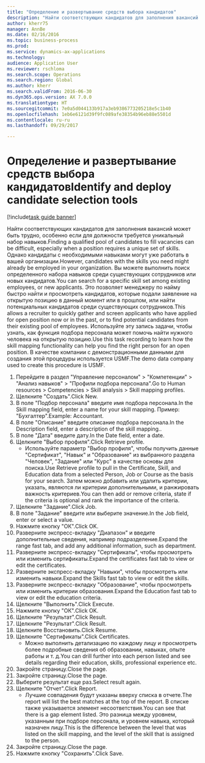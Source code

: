 ```yaml
--- 
title: "Определение и развертывание средств выбора кандидатов"
description: "Найти соответствующих кандидатов для заполнения вакансий может быть трудно, особенно если для должности требуется уникальный набор навыков."
author: kherr75
manager: AnnBe
ms.date: 02/16/2016
ms.topic: business-process
ms.prod: 
ms.service: dynamics-ax-applications
ms.technology: 
audience: Application User
ms.reviewer: rschloma
ms.search.scope: Operations
ms.search.region: Global
ms.author: kherr
ms.search.validFrom: 2016-06-30
ms.dyn365.ops.version: AX 7.0.0
ms.translationtype: HT
ms.sourcegitcommit: 7e0a5d044133b917a3eb9386773205218e5c1b40
ms.openlocfilehash: 1eb6e6121d39f9fc089afe38354b96eb88e5501d
ms.contentlocale: ru-ru
ms.lasthandoff: 09/29/2017

---
```

# <a name="identify-and-deploy-candidate-selection-tools"></a><span data-ttu-id="5fa6c-103">Определение и развертывание средств выбора кандидатов</span><span class="sxs-lookup"><span data-stu-id="5fa6c-103">Identify and deploy candidate selection tools</span></span>

[!include[task guide banner](../../includes/task-guide-banner.md)]

<span data-ttu-id="5fa6c-104">Найти соответствующих кандидатов для заполнения вакансий может быть трудно, особенно если для должности требуется уникальный набор навыков.</span><span class="sxs-lookup"><span data-stu-id="5fa6c-104">Finding a qualified pool of candidates to fill vacancies can be difficult, especially when a position requires a unique set of skills.</span></span>  <span data-ttu-id="5fa6c-105">Однако кандидаты с необходимыми навыками могут уже работать в вашей организации.</span><span class="sxs-lookup"><span data-stu-id="5fa6c-105">However, candidates with the skills you need might already be employed in your organization.</span></span> <span data-ttu-id="5fa6c-106">Вы можете выполнить поиск определенного набора навыков среди существующих сотрудников или новых кандидатов.</span><span class="sxs-lookup"><span data-stu-id="5fa6c-106">You can search for a specific skill set among existing employees, or new applicants.</span></span> <span data-ttu-id="5fa6c-107">Это позволяет менеджеру по найму быстро найти и просмотреть кандидатов, которые подали заявление на открытую позицию в данный момент или в прошлом, или найти потенциальных кандидатов среди существующих сотрудников.</span><span class="sxs-lookup"><span data-stu-id="5fa6c-107">This allows a recruiter to quickly gather and screen applicants who have applied for open position now or in the past, or to find potential candidates from their existing pool of employees.</span></span> <span data-ttu-id="5fa6c-108">Используйте эту запись задачи, чтобы узнать, как функция подбора персонала может помочь найти нужного человека на открытую позицию.</span><span class="sxs-lookup"><span data-stu-id="5fa6c-108">Use this task recording to learn how the skill mapping functionality can help you find the right person for an open position.</span></span> <span data-ttu-id="5fa6c-109">В качестве компании с демонстрационными данными для создания этой процедуры используется USMF.</span><span class="sxs-lookup"><span data-stu-id="5fa6c-109">The demo data company used to create this procedure is USMF.</span></span>

1. <span data-ttu-id="5fa6c-110">Перейдите в раздел "Управление персоналом" > "Компетенции" > "Анализ навыков" > "Профили подбора персонала".</span><span class="sxs-lookup"><span data-stu-id="5fa6c-110">Go to Human resources > Competencies > Skill analysis > Skill mapping profiles.</span></span>
2. <span data-ttu-id="5fa6c-111">Щелкните "Создать".</span><span class="sxs-lookup"><span data-stu-id="5fa6c-111">Click New.</span></span>
3. <span data-ttu-id="5fa6c-112">В поле "Подбор персонала" введите имя подбора персонала.</span><span class="sxs-lookup"><span data-stu-id="5fa6c-112">In the Skill mapping field, enter a name for your skill mapping.</span></span>  <span data-ttu-id="5fa6c-113">Пример: "Бухгалтер".</span><span class="sxs-lookup"><span data-stu-id="5fa6c-113">Example: Accountant.</span></span>
4. <span data-ttu-id="5fa6c-114">В поле "Описание" введите описание подбора персонала.</span><span class="sxs-lookup"><span data-stu-id="5fa6c-114">In the Description field, enter a description of the skill mapping..</span></span>
5. <span data-ttu-id="5fa6c-115">В поле "Дата" введите дату.</span><span class="sxs-lookup"><span data-stu-id="5fa6c-115">In the Date field, enter a date.</span></span>
6. <span data-ttu-id="5fa6c-116">Щелкните "Выбор профиля".</span><span class="sxs-lookup"><span data-stu-id="5fa6c-116">Click Retrieve profile.</span></span>
    * <span data-ttu-id="5fa6c-117">Используйте параметр "Выбор профиля", чтобы получить данные "Сертификат", "Навык" и "Образование" из выбранного раздела "Человек", "Задание" или "Курс" в качестве основы для поиска.</span><span class="sxs-lookup"><span data-stu-id="5fa6c-117">Use Retrieve profile to pull in the Certificate, Skill, and Education data from a selected Person, Job or Course as the basis for your search.</span></span>   <span data-ttu-id="5fa6c-118">Затем можно добавить или удалить критерии, указать, являются ли критерии дополнительными, и ранжировать важность критериев.</span><span class="sxs-lookup"><span data-stu-id="5fa6c-118">You can then add or remove criteria, state if the criteria is optional and rank the importance of the criteria.</span></span>  
7. <span data-ttu-id="5fa6c-119">Щелкните "Задание".</span><span class="sxs-lookup"><span data-stu-id="5fa6c-119">Click Job.</span></span>
8. <span data-ttu-id="5fa6c-120">В поле "Задание" введите или выберите значение.</span><span class="sxs-lookup"><span data-stu-id="5fa6c-120">In the Job field, enter or select a value.</span></span>
9. <span data-ttu-id="5fa6c-121">Нажмите кнопку "OК".</span><span class="sxs-lookup"><span data-stu-id="5fa6c-121">Click OK.</span></span>
10. <span data-ttu-id="5fa6c-122">Разверните экспресс-вкладку "Диапазон" и введите дополнительные сведения, например подразделение.</span><span class="sxs-lookup"><span data-stu-id="5fa6c-122">Expand the range fast tab, and add any additional information, such as department.</span></span>
11. <span data-ttu-id="5fa6c-123">Разверните экспресс-вкладку "Сертификаты", чтобы просмотреть или изменить сертификаты.</span><span class="sxs-lookup"><span data-stu-id="5fa6c-123">Expand the certificates fast tab to view or edit the certificates.</span></span>
12. <span data-ttu-id="5fa6c-124">Разверните экспресс-вкладку "Навыки", чтобы просмотреть или изменить навыки.</span><span class="sxs-lookup"><span data-stu-id="5fa6c-124">Expand the Skills fast tab to view or edit the skills.</span></span>
13. <span data-ttu-id="5fa6c-125">Разверните экспресс-вкладку "Образование", чтобы просмотреть или изменить критерии образования.</span><span class="sxs-lookup"><span data-stu-id="5fa6c-125">Expand the Education fast tab to view or edit the education criteria.</span></span>
14. <span data-ttu-id="5fa6c-126">Щелкните "Выполнить".</span><span class="sxs-lookup"><span data-stu-id="5fa6c-126">Click Execute.</span></span>
15. <span data-ttu-id="5fa6c-127">Нажмите кнопку "OК".</span><span class="sxs-lookup"><span data-stu-id="5fa6c-127">Click OK.</span></span>
16. <span data-ttu-id="5fa6c-128">Щелкните "Результат".</span><span class="sxs-lookup"><span data-stu-id="5fa6c-128">Click Result.</span></span>
17. <span data-ttu-id="5fa6c-129">Щелкните "Результат".</span><span class="sxs-lookup"><span data-stu-id="5fa6c-129">Click Result.</span></span>
18. <span data-ttu-id="5fa6c-130">Щелкните Восстановить.</span><span class="sxs-lookup"><span data-stu-id="5fa6c-130">Click Resume.</span></span>
19. <span data-ttu-id="5fa6c-131">Щелкните "Сертификаты".</span><span class="sxs-lookup"><span data-stu-id="5fa6c-131">Click Certificates.</span></span>
    * <span data-ttu-id="5fa6c-132">Можно выполнить детализацию по каждому лицу и просмотреть более подробные сведения об образовании, навыках, опыте работы и т. д.</span><span class="sxs-lookup"><span data-stu-id="5fa6c-132">You can drill further into each person listed and see details regarding their education, skills, professional experience etc.</span></span>  
20. <span data-ttu-id="5fa6c-133">Закройте страницу.</span><span class="sxs-lookup"><span data-stu-id="5fa6c-133">Close the page.</span></span>
21. <span data-ttu-id="5fa6c-134">Закройте страницу.</span><span class="sxs-lookup"><span data-stu-id="5fa6c-134">Close the page.</span></span>
22. <span data-ttu-id="5fa6c-135">Выберите результат еще раз.</span><span class="sxs-lookup"><span data-stu-id="5fa6c-135">Select result again.</span></span>
23. <span data-ttu-id="5fa6c-136">Щелкните "Отчет".</span><span class="sxs-lookup"><span data-stu-id="5fa6c-136">Click Report.</span></span>
    * <span data-ttu-id="5fa6c-137">Лучшие совпадения будут указаны вверху списка в отчете.</span><span class="sxs-lookup"><span data-stu-id="5fa6c-137">The report will list the best matches at the top of the report.</span></span>  <span data-ttu-id="5fa6c-138">В списке также указывается элемент несоответствия.</span><span class="sxs-lookup"><span data-stu-id="5fa6c-138">You can see that there is a gap element listed.</span></span>  <span data-ttu-id="5fa6c-139">Это разница между уровнем, указанным при подборе персонала, и уровнем навыка, который назначен лицу.</span><span class="sxs-lookup"><span data-stu-id="5fa6c-139">This is the difference between the level that was listed on the skill mapping, and the level of the skill that is assigned to the person.</span></span>  
24. <span data-ttu-id="5fa6c-140">Закройте страницу.</span><span class="sxs-lookup"><span data-stu-id="5fa6c-140">Close the page.</span></span>
25. <span data-ttu-id="5fa6c-141">Нажмите кнопку "Сохранить".</span><span class="sxs-lookup"><span data-stu-id="5fa6c-141">Click Save.</span></span>



